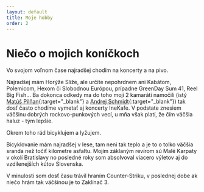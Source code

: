 ```yaml
---
layout: default
title: Moje hobby
order: 2
---
```

Niečo o mojich koníčkoch
=====

Vo svojom voľnom čase najradšej chodím na koncerty a na pivo.
    
Najradšej mám Horýže Slíže, ale určite nepohrdnem ani Kabátom, Polemicom, Hexom či Slobodnou Európou, prípadne GreenDay Sum 41, Reel Big Fish... 
Ba dokonca odkedy ma do toho moji 2 kamaráti namočili (istý [Matúš Pilňan](https://matuspilnan.github.io){:target="_blank"} a [Andrej Schmidt](https://andrejschmidt.github.io){:target="_blank"}) tak dosť často chodíme vymetať
aj koncerty IneKafe.
V podstate znesiem väčšinu dobrých rockovo-punkových vecí, u mňa však platí, že čím väčšia haluz - tým lepšie.


Okrem toho rád bicyklujem a lyžujem.

Bicyklovanie mám najradšej v lese, tam neni tak teplo a je to o tolko väčšia sranda než točiť kilometre asfaltu.
Mojím záklaným revírom sú Malé Karpaty v okolí Bratislavy no posledné roky som absolvoval viacero výletov aj do vzdilenejších kútov Slovenska.

V minulosti som dosť času trávil hraním Counter-Striku, v poslednej dobe ak niečo hrám tak väčšinou je to Zaklínač 3.